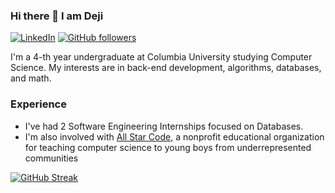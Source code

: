### Hi there 👋 I am Deji
[![LinkedIn](https://img.shields.io/badge/LinkedIn-0077B5?style=for-the-badge&logo=linkedin&logoColor=white)](https://www.linkedin.com/in/deji/)
[![GitHub followers](https://img.shields.io/github/followers/deji725?label=Follow&style=for-the-badge)](https://github.com/deji725)
<!--
**deji725/deji725** is a ✨ _special_ ✨ repository because its `README.md` (this file) appears on your GitHub profile.

Here are some ideas to get you started:

- 🔭 I’m currently working on ...
- 🌱 I’m currently learning ...
- 👯 I’m looking to collaborate on ...
- 🤔 I’m looking for help with ...
- 💬 Ask me about ...
- 📫 How to reach me: ...
- 😄 Pronouns: ...
- ⚡ Fun fact: ...
-->

I'm a 4-th year undergraduate at Columbia University studying Computer Science. My interests are in back-end development, algorithms, databases, and math.

### Experience
- I've had 2 Software Engineering Internships focused on Databases. 
- I'm also involved with [All Star Code](https://allstarcode.org/), a nonprofit educational organization for teaching computer science to young boys from underrepresented communities


[![GitHub Streak](https://streak-stats.demolab.com?user=deji725&hide_border=true)](https://git.io/streak-stats)
